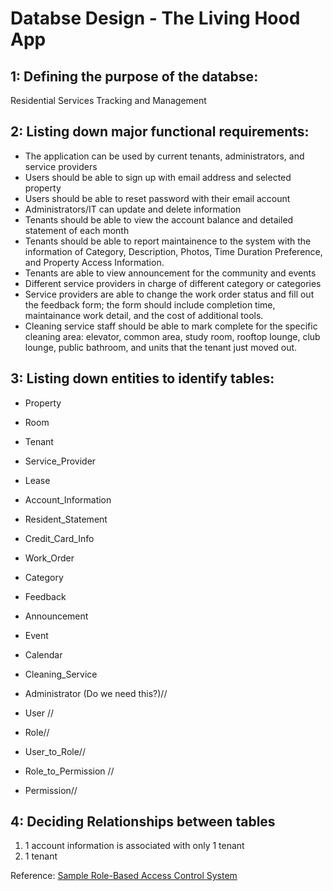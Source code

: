 # Databse Design - The Living Hood App

## 1: Defining the purpose of the databse:
Residential Services Tracking and Management

## 2: Listing down major functional requirements: 
- The application can be used by current tenants, administrators, and service providers
- Users should be able to sign up with email address and selected property
- Users should be able to reset password with their email account
- Administrators/IT can update and delete information
- Tenants should be able to view the account balance and detailed statement of each month
- Tenants should be able to report maintainence to the system with the information of Category, Description, Photos, Time Duration Preference, and Property Access Information. 
- Tenants are able to view announcement for the community and events
- Different service providers in charge of different category or categories
- Service providers are able to change the work order status and fill out the feedback form; the form should include completion time, maintainance work detail, and the cost of additional tools.
- Cleaning service staff should be able to mark complete for the specific cleaning area: elevator, common area, study room, rooftop lounge, club lounge, public bathroom, and units that the tenant just moved out. 

## 3: Listing down entities to identify tables: 
- Property
- Room
- Tenant
- Service_Provider
- Lease
- Account_Information
- Resident_Statement
- Credit_Card_Info
- Work_Order
- Category
- Feedback
- Announcement
- Event
- Calendar
- Cleaning_Service


- Administrator (Do we need this?)//
- User //
- Role//
- User_to_Role//
- Role_to_Permission //
- Permission//

## 4: Deciding Relationships between tables
1) 1 account information is associated with only 1 tenant
2) 1 tenant 


Reference:
[Sample Role-Based Access Control System](https://mysql.tutorials24x7.com/blog/guide-to-design-database-for-rbac-in-mysql)